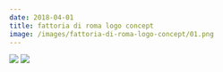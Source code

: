 ```yaml
---
date: 2018-04-01
title: fattoria di roma logo concept
image: /images/fattoria-di-roma-logo-concept/01.png
---
```


![](/images/fattoria-di-roma-logo-concept/01.png)
![](/images/fattoria-di-roma-logo-concept/02.png)